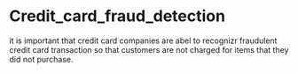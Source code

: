 # Credit_card_fraud_detection
it is important that credit card companies are abel to recognizr fraudulent credit card transaction so that customers are not charged for items that they did not purchase.
